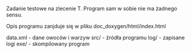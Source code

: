 Zadanie testowe na zlecenie T. Program sam w sobie nie ma żadnego sensu.

Opis programu zanjduje się w pliku doc_doxygen/html/index.html

data.xml - dane owoców i warzyw
src/ - źródła programu
log/ - zapisane logi
exe/ - skompilowany program
